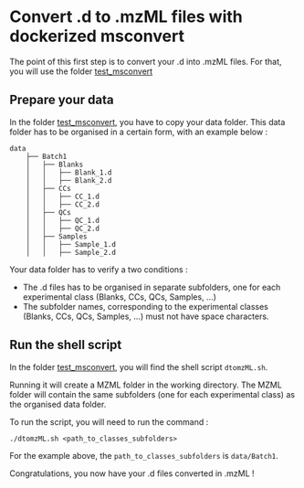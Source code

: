 

# Convert .d to .mzML files with dockerized msconvert

The point of this first step is to convert your .d into .mzML files. For that, you will use the folder  [test_msconvert](https://github.com/adam-amara/metabopipeline/tree/main/test_msconvert)

## Prepare your data

In the folder [test_msconvert](https://github.com/adam-amara/metabopipeline/tree/main/test_msconvert), you have to copy your data folder. This data folder has to be organised in a certain form, with an example below :

    data
        ├── Batch1
        │   ├── Blanks
        │   │   ├── Blank_1.d
        │   │   ├── Blank_2.d
        │   ├── CCs
        │   │   ├── CC_1.d
        │   │   ├── CC_2.d
        │   ├── QCs
        │   │   ├── QC_1.d
        │   │   ├── QC_2.d
        │   ├── Samples
        │   │   ├── Sample_1.d
        │   │   ├── Sample_2.d

Your data folder has to verify a two conditions :
- The .d files has to be organised in separate subfolders, one for each experimental class (Blanks, CCs, QCs, Samples, ...)
- The subfolder names, corresponding to the experimental classes (Blanks, CCs, QCs, Samples, ...) must not have space characters.

## Run the shell script

In the folder [test_msconvert](https://github.com/adam-amara/metabopipeline/tree/main/test_msconvert), you will find the shell script `dtomzML.sh`.

Running it will create a MZML folder in the working directory. The MZML folder will contain the same subfolders (one for each experimental class) as the organised data folder.

To run the script, you will need to run the command :
```shell
./dtomzML.sh <path_to_classes_subfolders>
```
For the example above, the `path_to_classes_subfolders` is `data/Batch1`.

Congratulations, you now have your .d files converted in .mzML !
